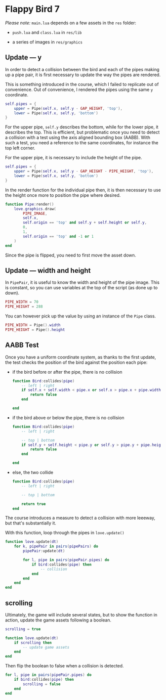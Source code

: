 # Flappy Bird 7

_Please note:_ `main.lua` depends on a few assets in the `res` folder:

- `push.lua` and `class.lua` in `res/lib`

- a series of images in `res/graphics`

## Update — y

In order to detect a collision between the bird and each of the pipes making up a pipe pair, it is first necessary to update the way the pipes are rendered.

This is something introduced in the course, which I failed to replicate out of convenience. Out of convenience, I rendered the pipes using the same `y` coordinate.

```lua
self.pipes = {
    upper = Pipe(self.x, self.y - GAP_HEIGHT, 'top'),
    lower = Pipe(self.x, self.y, 'bottom')
}
```

For the upper pipe, `self.y` describes the bottom, while for the lower pipe, it describes the top. This is efficient, but problematic once you need to detect a collision with a test using the axis aligned bounding box (AABB). With such a test, you need a reference to the same coordinates, for instance the top left corner.

For the upper pipe, it is necessary to include the height of the pipe.

```lua
self.pipes = {
    upper = Pipe(self.x, self.y - GAP_HEIGHT - PIPE_HEIGHT, 'top'),
    lower = Pipe(self.x, self.y, 'bottom')
}
```

In the render function for the individual pipe then, it is then necessary to use the height once more to position the pipe where desired.

```lua
function Pipe:render()
    love.graphics.draw(
        PIPE_IMAGE,
        self.x,
        self.origin == 'top' and self.y + self.height or self.y,
        0,
        1,
        self.origin == 'top' and -1 or 1
    )
end
```

Since the pipe is flipped, you need to first move the asset down.

## Update — width and height

In `PipePair`, it is useful to know the width and height of the pipe image. This is constant, so you can use variables at the top of the script (as done up to down).

```lua
PIPE_WIDTH = 70
PIPE_HEIGHT = 288
```

You can however pick up the value by using an instance of the `Pipe` class.

```lua
PIPE_WIDTH = Pipe().width
PIPE_HEIGHT = Pipe().height
```

## AABB Test

Once you have a uniform coordinate system, as thanks to the first update, the test checks the position of the bird against the position each pipe:

- if the bird before or after the pipe, there is no collision

  ```lua
  function Bird:collides(pipe)
      -- left | right
      if self.x + self.width < pipe.x or self.x > pipe.x + pipe.width then
          return false
      end

  end
  ```

- if the bird above or below the pipe, there is no collision

  ```lua
  function Bird:collides(pipe)
      -- left | right

      -- top | bottom
      if self.y + self.height < pipe.y or self.y > pipe.y + pipe.height then
          return false
      end

  end
  ```

- else, the two collide

  ```lua
  function Bird:collides(pipe)
      -- left | right

      -- top | bottom

      return true
  end
  ```

The course introduces a measure to detect a collision with more leeeway, but that's substantially it.

With this function, loop through the pipes in `love.update()`

```lua
function love.update(dt)
    for k, pipePair in pairs(pipePairs) do
        pipePair:update(dt)

        for l, pipe in pairs(pipePair.pipes) do
            if bird:collides(pipe) then
                -- collision
            end
        end
    end
end
```

## scrolling

Ultimately, the game will include several states, but to show the function in action, update the game assets following a boolean.

```lua
scrolling = true

function love.update(dt)
    if scrolling then
        -- update game assets
    end
end

```

Then flip the boolean to false when a collision is detected.

```lua
for l, pipe in pairs(pipePair.pipes) do
    if bird:collides(pipe) then
        scrolling = false
    end
end
```
